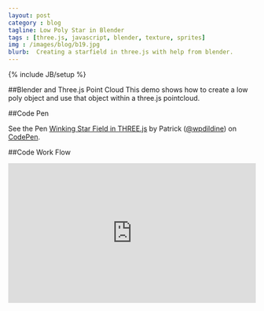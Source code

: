```yaml
---
layout: post
category : blog
tagline: Low Poly Star in Blender
tags : [three.js, javascript, blender, texture, sprites]
img : /images/blog/b19.jpg
blurb:  Creating a starfield in three.js with help from blender.
---
```

{% include JB/setup %}

##Blender and Three.js Point Cloud
This demo shows how to create a low poly object and use that object within a three.js pointcloud.


##Code Pen
<p data-height="268" data-theme-id="0" data-slug-hash="YXNogm" data-default-tab="result" data-user="wpdildine" class='codepen'>See the Pen <a href='http://codepen.io/wpdildine/pen/YXNogm/'>Winking Star Field in THREE.js</a> by Patrick (<a href='http://codepen.io/wpdildine'>@wpdildine</a>) on <a href='http://codepen.io'>CodePen</a>.</p>
<script async src="//assets.codepen.io/assets/embed/ei.js"></script>


##Code Work Flow
<style>.embed-container { position: relative; padding-bottom: 56.25%; height: 0; overflow: hidden; max-width: 100%; } .embed-container iframe, .embed-container object, .embed-container embed { position: absolute; top: 0; left: 0; width: 100%; height: 100%; }</style><div class='embed-container'><iframe src='http://www.youtube.com/embed/M89FdWPNqJ4' frameborder='0' allowfullscreen></iframe></div>